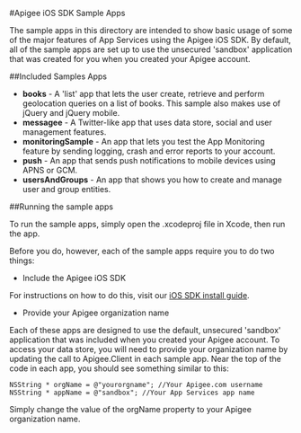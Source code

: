 #Apigee iOS SDK Sample Apps

The sample apps in this directory are intended to show basic usage of some of the major features of App Services using the Apigee iOS SDK. By default, all of the sample apps are set up to use the unsecured 'sandbox' application that was created for you when you created your Apigee account.

##Included Samples Apps

* **books** - A 'list' app that lets the user create, retrieve and perform geolocation queries on a list of books. This sample also makes use of jQuery and jQuery mobile.
* **messagee** - A Twitter-like app that uses data store, social and user management features.
* **monitoringSample** - An app that lets you test the App Monitoring feature by sending logging, crash and error reports to your account.
* **push** - An app that sends push notifications to mobile devices using APNS or GCM.
* **usersAndGroups** - An app that shows you how to create and manage user and group entities.

##Running the sample apps

To run the sample apps, simply open the .xcodeproj file in Xcode, then run the app.

Before you do, however, each of the sample apps require you to do two things:

* Include the Apigee iOS SDK

For instructions on how to do this, visit our [iOS SDK install guide](http://apigee.com/docs/app-services/content/installing-apigee-sdk-ios). 

* Provide your Apigee organization name

Each of these apps are designed to use the default, unsecured 'sandbox' application that was included when you created your Apigee account. To access your data store, you will need to provide your organization name by updating the call to Apigee.Client in each sample app. Near the top of the code in each app, you should see something similar to this:

```obj-c
NSString * orgName = @"yourorgname"; //Your Apigee.com username
NSString * appName = @"sandbox"; //Your App Services app name
```

Simply change the value of the orgName property to your Apigee organization name.